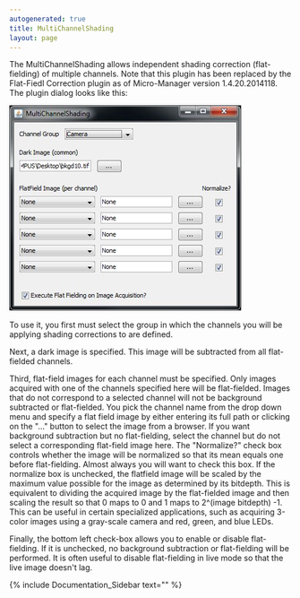 ```yaml
---
autogenerated: true
title: MultiChannelShading
layout: page
---
```


The MultiChannelShading allows independent shading correction
(flat-fielding) of multiple channels. Note that this plugin has been
replaced by the Flat-Fiedl Correction plugin as of Micro-Manager version
1.4.20.2014118. The plugin dialog looks like this:

![MCS\media/_screenshot.jpg](media/MCS_screenshot.jpg "media/MCS_screenshot.jpg")

To use it, you first must select the group in which the channels you
will be applying shading corrections to are defined.

Next, a dark image is specified. This image will be subtracted from all
flat-fielded channels.

Third, flat-field images for each channel must be specified. Only images
acquired with one of the channels specified here will be flat-fielded.
Images that do not correspond to a selected channel will not be
background subtracted or flat-fielded. You pick the channel name from
the drop down menu and specify a flat field image by either entering its
full path or clicking on the "..." button to select the image from a
browser. If you want background subtraction but no flat-fielding, select
the channel but do not select a corresponding flat-field image here. The
"Normalize?" check box controls whether the image will be normalized so
that its mean equals one before flat-fielding. Almost always you will
want to check this box. If the normalize box is unchecked, the flatfield
image will be scaled by the maximum value possible for the image as
determined by its bitdepth. This is equivalent to dividing the acquired
image by the flat-fielded image and then scaling the result so that 0
maps to 0 and 1 maps to 2^(image bitdepth) -1. This can be useful in
certain specialized applications, such as acquiring 3-color images using
a gray-scale camera and red, green, and blue LEDs.

Finally, the bottom left check-box allows you to enable or disable
flat-fielding. If it is unchecked, no background subtraction or
flat-fielding will be performed. It is often useful to disable
flat-fielding in live mode so that the live image doesn't lag.

{% include Documentation_Sidebar text="" %}
